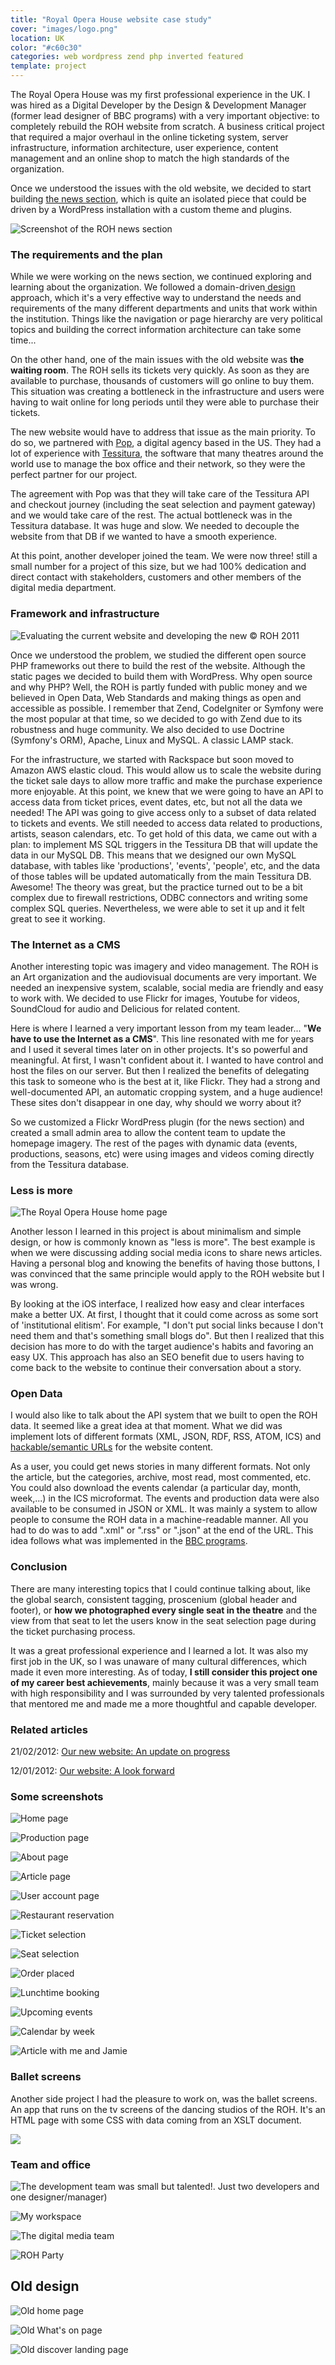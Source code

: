 ```yaml
---
title: "Royal Opera House website case study"
cover: "images/logo.png"
location: UK
color: "#c60c30"
categories: web wordpress zend php inverted featured
template: project
---
```


The Royal Opera House was my first professional experience in the UK. I was hired as a Digital Developer by the Design & Development Manager (former lead designer of BBC programs) with a very important objective: to completely rebuild the ROH website from scratch. A business critical project that required a major overhaul in the online ticketing system, server infrastructure, information architecture, user experience, content management and an online shop to match the high standards of the organization.

Once we understood the issues with the old website, we decided to start building [the news section](http://www.roh.org.uk/news), which is quite an isolated piece that could be driven by a WordPress installation with a custom theme and plugins.

![](/work/roh/images/1.jpg "Screenshot of the ROH news section")

### The requirements and the plan

While we were working on the news section, we continued exploring and learning about the organization. We followed a domain-driven[ design](https://en.wikipedia.org/wiki/Domain-driven_design) approach, which it's a very effective way to understand the needs and requirements of the many different departments and units that work within the institution. Things like the navigation or page hierarchy are very political topics and building the correct information architecture can take some time...

On the other hand, one of the main issues with the old website was **the waiting room**. The ROH sells its tickets very quickly. As soon as they are available to purchase, thousands of customers will go online to buy them. This situation was creating a bottleneck in the infrastructure and users were having to wait online for long periods until they were able to purchase their tickets.

The new website would have to address that issue as the main priority. To do so, we partnered with [Pop](http://www.popagency.com/), a digital agency based in the US. They had a lot of experience with [Tessitura](http://www.tessituranetwork.com/), the software that many theatres around the world use to manage the box office and their network, so they were the perfect partner for our project.

The agreement with Pop was that they will take care of the Tessitura API and checkout journey (including the seat selection and payment gateway) and we would take care of the rest. The actual bottleneck was in the Tessitura database. It was huge and slow. We needed to decouple the website from that DB if we wanted to have a smooth experience.

At this point, another developer joined the team. We were now three! still a small number for a project of this size, but we had 100% dedication and direct contact with stakeholders, customers and other members of the digital media department.

### Framework and infrastructure

![](/work/roh/images/3.jpg "Evaluating the current website and developing the new © ROH 2011")

Once we understood the problem, we studied the different open source PHP frameworks out there to build the rest of the website. Although the static pages we decided to build them with WordPress. Why open source and why PHP? Well, the ROH is partly funded with public money and we believed in Open Data, Web Standards and making things as open and accessible as possible. I remember that Zend, CodeIgniter or Symfony were the most popular at that time, so we decided to go with Zend due to its robustness and huge community. We also decided to use Doctrine (Symfony's ORM), Apache, Linux and MySQL. A classic LAMP stack.

For the infrastructure, we started with Rackspace but soon moved to Amazon AWS elastic cloud. This would allow us to scale the website during the ticket sale days to allow more traffic and make the purchase experience more enjoyable.
At this point, we knew that we were going to have an API to access data from ticket prices, event dates, etc, but not all the data we needed! The API was going to give access only to a subset of data related to tickets and events. We still needed to access data related to productions, artists, season calendars, etc. To get hold of this data, we came out with a plan: to implement MS SQL triggers in the Tessitura DB that will update the data in our MySQL DB. This means that we designed our own MySQL database, with tables like 'productions', 'events', 'people', etc, and the data of those tables will be updated automatically from the main Tessitura DB. Awesome! The theory was great, but the practice turned out to be a bit complex due to firewall restrictions, ODBC connectors and writing some complex SQL queries. Nevertheless, we were able to set it up and it felt great to see it working.

### The Internet as a CMS

Another interesting topic was imagery and video management. The ROH is an Art organization and the audiovisual documents are very important. We needed an inexpensive system, scalable, social media are friendly and easy to work with. We decided to use Flickr for images, Youtube for videos, SoundCloud for audio and Delicious for related content.

Here is where I learned a very important lesson from my team leader... "**We have to use the Internet as a CMS**". This line resonated with me for years and I used it several times later on in other projects. It's so powerful and meaningful. At first, I wasn't confident about it. I wanted to have control and host the files on our server. But then I realized the benefits of delegating this task to someone who is the best at it, like Flickr. They had a strong and well-documented API, an automatic cropping system, and a huge audience! These sites don't disappear in one day, why should we worry about it?

So we customized a Flickr WordPress plugin (for the news section) and created a small admin area to allow the content team to update the homepage imagery. The rest of the pages with dynamic data (events, productions, seasons, etc) were using images and videos coming directly from the Tessitura database.

### Less is more

![](/work/roh/images/0.jpg "The Royal Opera House home page")

Another lesson I learned in this project is about minimalism and simple design, or how is commonly known as "less is more". The best example is when we were discussing adding social media icons to share news articles. Having a personal blog and knowing the benefits of having those buttons, I was convinced that the same principle would apply to the ROH website but I was wrong.

By looking at the iOS interface, I realized how easy and clear interfaces make a better UX. At first, I thought that it could come across as some sort of 'institutional elitism'. For example, "I don't put social links because I don't need them and that's something small blogs do". But then I realized that this decision has more to do with the target audience's habits and favoring an easy UX. This approach has also an SEO benefit due to users having to come back to the website to continue their conversation about a story.

### Open Data

I would also like to talk about the API system that we built to open the ROH data. It seemed like a great idea at that moment. What we did was implement lots of different formats (XML, JSON, RDF, RSS, ATOM, ICS) and [hackable/semantic URLs](https://en.wikipedia.org/wiki/Semantic_URL) for the website content.

As a user, you could get news stories in many different formats. Not only the article, but the categories, archive, most read, most commented, etc. You could also download the events calendar (a particular day, month, week,...) in the ICS microformat. The events and production data were also available to be consumed in JSON or XML. It was mainly a system to allow people to consume the ROH data in a machine-readable manner. All you had to do was to add ".xml" or ".rss" or ".json" at the end of the URL.
This idea follows what was implemented in the [BBC programs](http://www.bbc.co.uk/blogs/radiolabs/2008/05/helping_machines_play_with_pro.shtml).

### Conclusion

There are many interesting topics that I could continue talking about, like the global search, consistent tagging, proscenium (global header and footer), or **how we photographed every single seat in the theatre** and the view from that seat to let the users know in the seat selection page during the ticket purchasing process.

It was a great professional experience and I learned a lot. It was also my first job in the UK, so I was unaware of many cultural differences, which made it even more interesting. As of today, **I still consider this project one of my career best achievements**, mainly because it was a very small team with high responsibility and I was surrounded by very talented professionals that mentored me and made me a more thoughtful and capable developer.

### Related articles

21/02/2012: [Our new website: An update on progress](/blog/our-new-website-an-update-on-progress)

12/01/2012: [Our website: A look forward](/blog/our-website-a-look-forward)

### Some screenshots

![](/work/roh/images/15.jpg "Home page")

![](/work/roh/images/14.jpg "Production page")

![](/work/roh/images/4.jpg "About page")

![](/work/roh/images/5.jpg "Article page")

![](/work/roh/images/6.jpg "User account page")

![](/work/roh/images/7.jpg "Restaurant reservation")

![](/work/roh/images/8.jpg "Ticket selection")

![](/work/roh/images/9.jpg "Seat selection")

![](/work/roh/images/9.jpg "Order placed")

![](/work/roh/images/11.jpg "Lunchtime booking")

![](/work/roh/images/12.jpg "Upcoming events")

![](/work/roh/images/13.jpg "Calendar by week")

![](/work/roh/images/16.jpg "Article with me and Jamie")

### Ballet screens

Another side project I had the pleasure to work on, was the ballet screens. An app that runs on the tv screens of the dancing studios of the ROH. It's an HTML page with some CSS with data coming from an XSLT document.

![](/work/roh/images/ballet.jpg)

### Team and office

![](/work/roh/images/roh-office.jpg "The development team was small but talented!. Just two developers and one designer/manager)")

![](/work/roh/images/roh-workspace.jpg "My workspace")

![](/work/roh/images/roh-team-2.jpg "The digital media team")

![](/work/roh/images/party.jpg "ROH Party")

## Old design

![](/work/roh/images/old-home.jpg "Old home page")

![](/work/roh/images/old-whats-on.jpg "Old What's on page")

![](/work/roh/images/old-discover.jpg "Old discover landing page")
